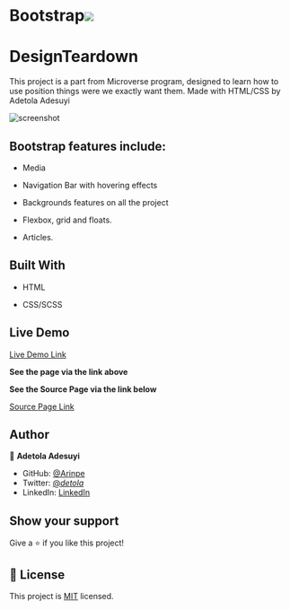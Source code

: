# Bootstrap![](https://img.shields.io/badge/Microverse-blueviolet)

# DesignTeardown

This project is a part from Microverse program, designed to learn how to use position things were we exactly want them. Made with HTML/CSS by  Adetola Adesuyi


![screenshot](assets/img/screenshot.jpg)

## Bootstrap features include:

- Media 

- Navigation Bar with hovering effects

- Backgrounds features on all the project

- Flexbox, grid and floats.

- Articles.


## Built With

- HTML

- CSS/SCSS


## Live Demo

[Live Demo Link](https://rawcdn.githack.com/warblo001/DesignTeardown/ecc85f3b89fd94a88cd1bd7de6901886246b8ce0/index.html)

**See the page via the link above**

**See the Source Page via the link below**

[Source Page Link](https://www.smashingmagazine.com/)

## Author

👤 **Adetola Adesuyi**

- GitHub: [@Arinpe](https://github.com/Arinpe)
- Twitter: [@_detola_](https://twitter.com/_detola_)
- LinkedIn: [LinkedIn](https://www.linkedin.com/in/adesuyi-adetola-7b4451111/)

## Show your support

Give a ⭐️ if you like this project!

## 📝 License

This project is [MIT](LICENSE) licensed.
